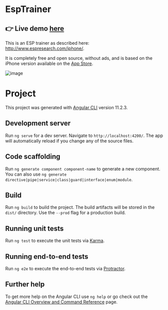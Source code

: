 # EspTrainer

## :point_right: Live demo [here](https://charlymarchiaro.github.io/esp-trainer/)

This is an ESP trainer as described here: http://www.espresearch.com/iphone/.

It is completely free and open source, without ads, and is based on the iPhone version available on the [App Store](https://apps.apple.com/us/app/esp-trainer/id336882103).

![image](https://user-images.githubusercontent.com/8899257/111372023-e6203500-8678-11eb-807e-755a1363f4a0.png)

# Project

This project was generated with [Angular CLI](https://github.com/angular/angular-cli) version 11.2.3.

## Development server

Run `ng serve` for a dev server. Navigate to `http://localhost:4200/`. The app will automatically reload if you change any of the source files.

## Code scaffolding

Run `ng generate component component-name` to generate a new component. You can also use `ng generate directive|pipe|service|class|guard|interface|enum|module`.

## Build

Run `ng build` to build the project. The build artifacts will be stored in the `dist/` directory. Use the `--prod` flag for a production build.

## Running unit tests

Run `ng test` to execute the unit tests via [Karma](https://karma-runner.github.io).

## Running end-to-end tests

Run `ng e2e` to execute the end-to-end tests via [Protractor](http://www.protractortest.org/).

## Further help

To get more help on the Angular CLI use `ng help` or go check out the [Angular CLI Overview and Command Reference](https://angular.io/cli) page.
